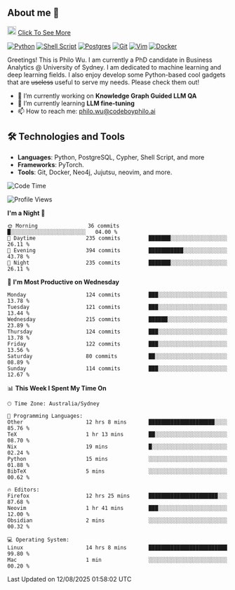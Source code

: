 ## About me 🤗

<a href="#"><img src="https://media.giphy.com/media/hvRJCLFzcasrR4ia7z/giphy.gif" width="20px" height="20px"></a> [Click To See More](https://codeboyphilo.github.io)

[![Python](https://img.shields.io/badge/python-3670A0?style=for-the-badge&logo=python&logoColor=ffdd54)](#)
[![Shell Script](https://img.shields.io/badge/shell_script-%23121011.svg?style=for-the-badge&logo=gnu-bash&logoColor=white)](#)
[![Postgres](https://img.shields.io/badge/postgres-%23316192.svg?style=for-the-badge&logo=postgresql&logoColor=white)](#)
[![Git](https://img.shields.io/badge/git-%23F05033.svg?style=for-the-badge&logo=git&logoColor=white)](#)
[![Vim](https://img.shields.io/badge/VIM-%2311AB00.svg?style=for-the-badge&logo=vim&logoColor=white)](#)
[![Docker](https://img.shields.io/badge/docker-%230db7ed.svg?style=for-the-badge&logo=docker&logoColor=white)](#)

Greetings! This is Philo Wu. I am currently a PhD candidate in Business Analytics \@ University of Sydney. I am dedicated to machine learning and deep learning fields. I also enjoy develop some Python-based cool gadgets that are ~~useless~~ useful to serve my needs. Please check them out!

- 🔭 I’m currently working on **Knowledge Graph Guided LLM QA**
- 🌱 I’m currently learning **LLM fine-tuning**
- 📫 How to reach me: philo.wu@codeboyphilo.ai

## 🛠 Technologies and Tools
- **Languages**: Python, PostgreSQL, Cypher, Shell Script, and more
- **Frameworks**: PyTorch.
- **Tools**: Git, Docker, Neo4j, Jujutsu, neovim, and more.

<!--START_SECTION:waka-->
![Code Time](http://img.shields.io/badge/Code%20Time-981%20hrs%2017%20mins-blue)

![Profile Views](http://img.shields.io/badge/Profile%20Views-3-blue)

**I'm a Night 🦉** 

```text
🌞 Morning                36 commits          █░░░░░░░░░░░░░░░░░░░░░░░░   04.00 % 
🌆 Daytime                235 commits         ███████░░░░░░░░░░░░░░░░░░   26.11 % 
🌃 Evening                394 commits         ███████████░░░░░░░░░░░░░░   43.78 % 
🌙 Night                  235 commits         ███████░░░░░░░░░░░░░░░░░░   26.11 % 
```
📅 **I'm Most Productive on Wednesday** 

```text
Monday                   124 commits         ███░░░░░░░░░░░░░░░░░░░░░░   13.78 % 
Tuesday                  121 commits         ███░░░░░░░░░░░░░░░░░░░░░░   13.44 % 
Wednesday                215 commits         ██████░░░░░░░░░░░░░░░░░░░   23.89 % 
Thursday                 124 commits         ███░░░░░░░░░░░░░░░░░░░░░░   13.78 % 
Friday                   122 commits         ███░░░░░░░░░░░░░░░░░░░░░░   13.56 % 
Saturday                 80 commits          ██░░░░░░░░░░░░░░░░░░░░░░░   08.89 % 
Sunday                   114 commits         ███░░░░░░░░░░░░░░░░░░░░░░   12.67 % 
```


📊 **This Week I Spent My Time On** 

```text
🕑︎ Time Zone: Australia/Sydney

💬 Programming Languages: 
Other                    12 hrs 8 mins       █████████████████████░░░░   85.76 % 
TeX                      1 hr 13 mins        ██░░░░░░░░░░░░░░░░░░░░░░░   08.70 % 
Nix                      19 mins             █░░░░░░░░░░░░░░░░░░░░░░░░   02.24 % 
Python                   15 mins             ░░░░░░░░░░░░░░░░░░░░░░░░░   01.88 % 
BibTeX                   5 mins              ░░░░░░░░░░░░░░░░░░░░░░░░░   00.62 % 

🔥 Editors: 
Firefox                  12 hrs 25 mins      ██████████████████████░░░   87.68 % 
Neovim                   1 hr 41 mins        ███░░░░░░░░░░░░░░░░░░░░░░   12.00 % 
Obsidian                 2 mins              ░░░░░░░░░░░░░░░░░░░░░░░░░   00.32 % 

💻 Operating System: 
Linux                    14 hrs 8 mins       █████████████████████████   99.80 % 
Mac                      1 min               ░░░░░░░░░░░░░░░░░░░░░░░░░   00.20 % 
```


 Last Updated on 12/08/2025 01:58:02 UTC
<!--END_SECTION:waka-->
